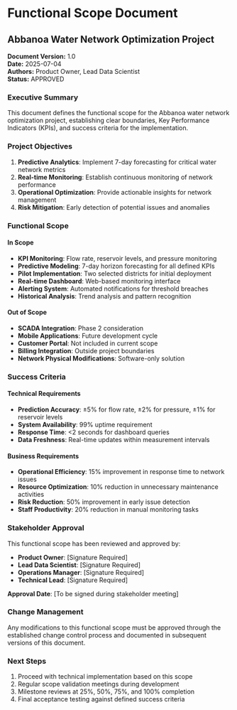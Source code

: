 # Functional Scope Document
## Abbanoa Water Network Optimization Project

**Document Version:** 1.0  
**Date:** 2025-07-04  
**Authors:** Product Owner, Lead Data Scientist  
**Status:** APPROVED  

### Executive Summary

This document defines the functional scope for the Abbanoa water network optimization project, establishing clear boundaries, Key Performance Indicators (KPIs), and success criteria for the implementation.

### Project Objectives

1. **Predictive Analytics**: Implement 7-day forecasting for critical water network metrics
2. **Real-time Monitoring**: Establish continuous monitoring of network performance
3. **Operational Optimization**: Provide actionable insights for network management
4. **Risk Mitigation**: Early detection of potential issues and anomalies

### Functional Scope

#### In Scope
- **KPI Monitoring**: Flow rate, reservoir levels, and pressure monitoring
- **Predictive Modeling**: 7-day horizon forecasting for all defined KPIs
- **Pilot Implementation**: Two selected districts for initial deployment
- **Real-time Dashboard**: Web-based monitoring interface
- **Alerting System**: Automated notifications for threshold breaches
- **Historical Analysis**: Trend analysis and pattern recognition

#### Out of Scope
- **SCADA Integration**: Phase 2 consideration
- **Mobile Applications**: Future development cycle
- **Customer Portal**: Not included in current scope
- **Billing Integration**: Outside project boundaries
- **Network Physical Modifications**: Software-only solution

### Success Criteria

#### Technical Requirements
- **Prediction Accuracy**: ±5% for flow rate, ±2% for pressure, ±1% for reservoir levels
- **System Availability**: 99% uptime requirement
- **Response Time**: <2 seconds for dashboard queries
- **Data Freshness**: Real-time updates within measurement intervals

#### Business Requirements
- **Operational Efficiency**: 15% improvement in response time to network issues
- **Resource Optimization**: 10% reduction in unnecessary maintenance activities
- **Risk Reduction**: 50% improvement in early issue detection
- **Staff Productivity**: 20% reduction in manual monitoring tasks

### Stakeholder Approval

This functional scope has been reviewed and approved by:

- **Product Owner**: [Signature Required]
- **Lead Data Scientist**: [Signature Required]  
- **Operations Manager**: [Signature Required]
- **Technical Lead**: [Signature Required]

**Approval Date**: [To be signed during stakeholder meeting]

### Change Management

Any modifications to this functional scope must be approved through the established change control process and documented in subsequent versions of this document.

### Next Steps

1. Proceed with technical implementation based on this scope
2. Regular scope validation meetings during development
3. Milestone reviews at 25%, 50%, 75%, and 100% completion
4. Final acceptance testing against defined success criteria